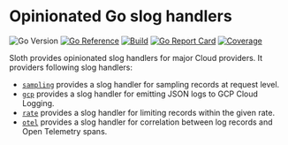 # Opinionated Go slog handlers

![Go Version](https://img.shields.io/github/go-mod/go-version/nil-go/sloth)
[![Go Reference](https://pkg.go.dev/badge/github.com/nil-go/sloth.svg)](https://pkg.go.dev/github.com/nil-go/sloth)
[![Build](https://github.com/nil-go/sloth/actions/workflows/test.yml/badge.svg)](https://github.com/nil-go/sloth/actions/workflows/test.yml)
[![Go Report Card](https://goreportcard.com/badge/github.com/nil-go/sloth)](https://goreportcard.com/report/github.com/nil-go/sloth)
[![Coverage](https://codecov.io/gh/nil-go/sloth/branch/main/graph/badge.svg)](https://codecov.io/gh/nil-go/sloth)

Sloth provides opinionated slog handlers for major Cloud providers. It providers following slog handlers:

- [`sampling`](sampling) provides a slog handler for sampling records at request level.
- [`gcp`](gcp) provides a slog handler for emitting JSON logs to GCP Cloud Logging.
- [`rate`](rate) provides a slog handler for limiting records within the given rate.
- [`otel`](otel) provides a slog handler for correlation between log records and Open Telemetry spans.

